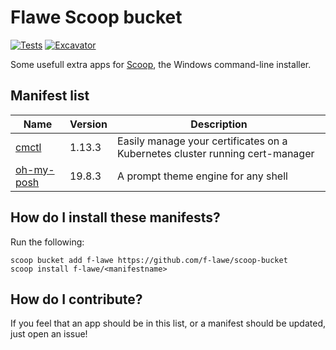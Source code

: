 # Flawe Scoop bucket

[![Tests](https://github.com/f-lawe/scoop-bucket/actions/workflows/ci.yml/badge.svg)](https://github.com/f-lawe/scoop-bucket/actions/workflows/ci.yml)
[![Excavator](https://github.com/f-lawe/scoop-bucket/actions/workflows/excavator.yml/badge.svg)](https://github.com/f-lawe/scoop-bucket/actions/workflows/excavator.yml)

Some usefull extra apps for [Scoop](https://scoop.sh), the Windows command-line installer.

## Manifest list

| Name                                                  | Version | Description                                                                  |
|-------------------------------------------------------|---------|------------------------------------------------------------------------------|
| [cmctl](https://cert-manager.io/docs/reference/cmctl) | 1.13.3  |Easily manage your certificates on a Kubernetes cluster running cert-manager |
| [oh-my-posh](https://ohmyposh.dev)                    | 19.8.3  | A prompt theme engine for any shell                                          |

## How do I install these manifests?

Run the following:

```pwsh
scoop bucket add f-lawe https://github.com/f-lawe/scoop-bucket
scoop install f-lawe/<manifestname>
```

## How do I contribute?

If you feel that an app should be in this list, or a manifest should be updated, just open an issue!
